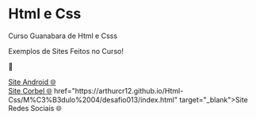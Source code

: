 # Html e Css
 Curso Guanabara de Html e Csss

Exemplos de Sites Feitos no Curso!
<p>&#x1F4F0</p>
<a href="https://arthurcr12.github.io/Html-Css/M%C3%B3dulo%2002/desafio010/index.html" target="_blank">Site Android &#x1F310</a><br>
<a href="https://arthurcr12.github.io/Html-Css/Modulo%2003/desafio12/index.html" target="_blank">Site Corbel &#x1F310</a>
<a>href="https://arthurcr12.github.io/Html-Css/M%C3%B3dulo%2004/desafio013/index.html" target="_blank">Site Redes Sociais &#x1F310</a>
